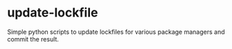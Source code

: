 # update-lockfile

Simple python scripts to update lockfiles for various package managers and commit the result.
